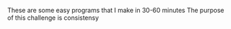 These are some easy programs that I make in 30-60 minutes
The purpose of this challenge is consistensy 
